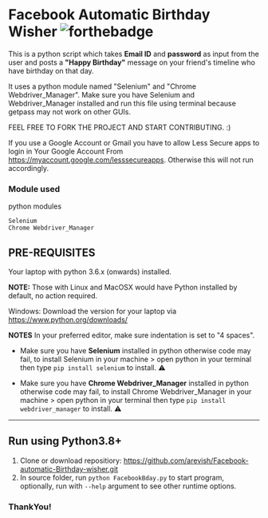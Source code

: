 # Facebook Automatic Birthday Wisher  ![forthebadge](https://forthebadge.com/images/badges/made-with-python.svg)

This is a python script which takes **Email ID** and **password** as input from the user and posts a **"Happy Birthday"** message on your friend's timeline who have birthday on that day. 

It uses a python module named "Selenium" and "Chrome Webdriver_Manager". Make sure you have Selenium and Webdriver_Manager installed and run this file using terminal because getpass may not work on other GUIs. 

FEEL FREE TO FORK THE PROJECT AND START CONTRIBUTING. :)


If you use a Google Account or Gmail you have to allow Less Secure apps to login in Your Google Account From https://myaccount.google.com/lesssecureapps. Otherwise this will not run accordingly.


### Module used
python modules
```
Selenium
Chrome Webdriver_Manager
```

## PRE-REQUISITES
Your laptop with python 3.6.x (onwards) installed.

**NOTE:** Those with Linux and MacOSX would have Python installed by default, no action required.

Windows: Download the version for your laptop via https://www.python.org/downloads/

**NOTES**
In your preferred editor, make sure indentation is set to "4 spaces".

* Make sure you have **Selenium** installed in python otherwise code may fail, to install Selenium in your machine > open python in your terminal then type `pip install selenium` to install. :warning:

* Make sure you have **Chrome Webdriver_Manager** installed in python otherwise code may fail, to install Chrome Webdriver_Manager in your machine > open python in your terminal then type `pip install webdriver_manager` to install. :warning:
---

## Run using Python3.8+
1. Clone or download repositiory: https://github.com/arevish/Facebook-automatic-Birthday-wisher.git
2. In source folder, run `python FacebookBday.py` to start program, optionally, run with `--help` argument to see other runtime options.
 
### ThankYou!